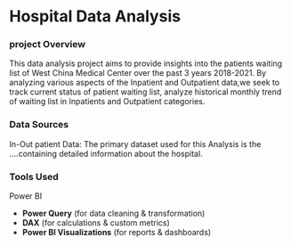 # Hospital Data Analysis

### project Overview

This data analysis project aims to provide  insights into the patients waiting list of West China Medical Center over the past 3 years 2018-2021. By analyzing various aspects of the Inpatient and Outpatient data,we seek to track current status of patient waiting list, analyze historical monthly trend of waiting list in Inpatients  and Outpatient categories.

### Data Sources

In-Out patient Data: The primary dataset used for this Analysis is the ....containing detailed information about the hospital.

### Tools Used  
 Power BI  
- **Power Query** (for data cleaning & transformation)  
- **DAX** (for calculations & custom metrics)  
- **Power BI Visualizations** (for reports & dashboards) 

